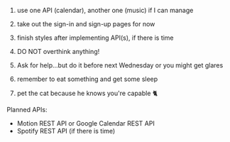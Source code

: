 1. use one API (calendar), another one (music) if I can manage

2. take out the sign-in and sign-up pages for now

3. finish styles after implementing API(s), if there is time

4. DO NOT overthink anything!

5. Ask for help...but do it before next Wednesday or you might get glares

6. remember to eat something and get some sleep

7. pet the cat because he knows you're capable 🐈

Planned APIs:

- Motion REST API or Google Calendar REST API
- Spotify REST API (if there is time)
